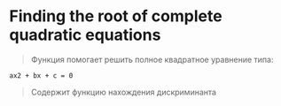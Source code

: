 # Finding the root of complete quadratic equations
>Функция помогает решить полное квадратное уравнение типа: 
```
ax2 + bx + c = 0
```
>Содержит функцию нахождения дискриминанта
